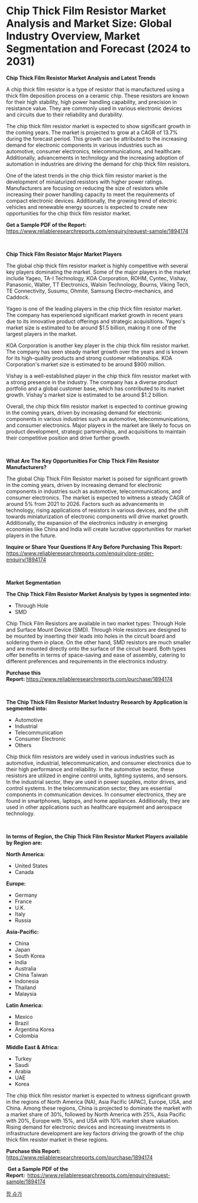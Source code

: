 <p><h1>Chip Thick Film Resistor Market Analysis and Market Size: Global Industry Overview, Market Segmentation and Forecast (2024 to 2031)</h1></p><p><strong>Chip Thick Film Resistor Market Analysis and Latest Trends</strong></p>
<p><p>A chip thick film resistor is a type of resistor that is manufactured using a thick film deposition process on a ceramic chip. These resistors are known for their high stability, high power handling capability, and precision in resistance value. They are commonly used in various electronic devices and circuits due to their reliability and durability.</p><p>The chip thick film resistor market is expected to show significant growth in the coming years. The market is projected to grow at a CAGR of 13.7% during the forecast period. This growth can be attributed to the increasing demand for electronic components in various industries such as automotive, consumer electronics, telecommunications, and healthcare. Additionally, advancements in technology and the increasing adoption of automation in industries are driving the demand for chip thick film resistors.</p><p>One of the latest trends in the chip thick film resistor market is the development of miniaturized resistors with higher power ratings. Manufacturers are focusing on reducing the size of resistors while increasing their power handling capacity to meet the requirements of compact electronic devices. Additionally, the growing trend of electric vehicles and renewable energy sources is expected to create new opportunities for the chip thick film resistor market.</p></p>
<p><strong>Get a Sample PDF of the Report:&nbsp;</strong> <a href="https://www.reliableresearchreports.com/enquiry/request-sample/1894174">https://www.reliableresearchreports.com/enquiry/request-sample/1894174</a></p>
<p>&nbsp;</p>
<p><strong>Chip Thick Film Resistor Major Market Players</strong></p>
<p><p>The global chip thick film resistor market is highly competitive with several key players dominating the market. Some of the major players in the market include Yageo, TA-I Technology, KOA Corporation, ROHM, Cyntec, Vishay, Panasonic, Walter, TT Electronics, Walsin Technology, Bourns, Viking Tech, TE Connectivity, Susumu, Ohmite, Samsung Electro-mechanics, and Caddock.</p><p>Yageo is one of the leading players in the chip thick film resistor market. The company has experienced significant market growth in recent years due to its innovative product offerings and strategic acquisitions. Yageo's market size is estimated to be around $1.5 billion, making it one of the largest players in the market.</p><p>KOA Corporation is another key player in the chip thick film resistor market. The company has seen steady market growth over the years and is known for its high-quality products and strong customer relationships. KOA Corporation's market size is estimated to be around $900 million.</p><p>Vishay is a well-established player in the chip thick film resistor market with a strong presence in the industry. The company has a diverse product portfolio and a global customer base, which has contributed to its market growth. Vishay's market size is estimated to be around $1.2 billion.</p><p>Overall, the chip thick film resistor market is expected to continue growing in the coming years, driven by increasing demand for electronic components in various industries such as automotive, telecommunications, and consumer electronics. Major players in the market are likely to focus on product development, strategic partnerships, and acquisitions to maintain their competitive position and drive further growth.</p></p>
<p>&nbsp;</p>
<p><strong>What Are The Key Opportunities For Chip Thick Film Resistor Manufacturers?</strong></p>
<p><p>The global Chip Thick Film Resistor market is poised for significant growth in the coming years, driven by increasing demand for electronic components in industries such as automotive, telecommunications, and consumer electronics. The market is expected to witness a steady CAGR of around 5% from 2021 to 2026. Factors such as advancements in technology, rising applications of resistors in various devices, and the shift towards miniaturization of electronic components will drive market growth. Additionally, the expansion of the electronics industry in emerging economies like China and India will create lucrative opportunities for market players in the future.</p></p>
<p><strong>Inquire or Share Your Questions If Any Before Purchasing This Report:</strong> <a href="https://www.reliableresearchreports.com/enquiry/pre-order-enquiry/1894174">https://www.reliableresearchreports.com/enquiry/pre-order-enquiry/1894174</a></p>
<p>&nbsp;</p>
<p><strong>Market Segmentation</strong></p>
<p><strong>The Chip Thick Film Resistor Market Analysis by types is segmented into:</strong></p>
<p><ul><li>Through Hole</li><li>SMD</li></ul></p>
<p><p>Chip Thick Film Resistors are available in two market types: Through Hole and Surface Mount Device (SMD). Through Hole resistors are designed to be mounted by inserting their leads into holes in the circuit board and soldering them in place. On the other hand, SMD resistors are much smaller and are mounted directly onto the surface of the circuit board. Both types offer benefits in terms of space-saving and ease of assembly, catering to different preferences and requirements in the electronics industry.</p></p>
<p><strong>Purchase this Report:&nbsp;</strong><a href="https://www.reliableresearchreports.com/purchase/1894174">https://www.reliableresearchreports.com/purchase/1894174</a></p>
<p>&nbsp;</p>
<p><strong>The Chip Thick Film Resistor Market Industry Research by Application is segmented into:</strong></p>
<p><ul><li>Automotive</li><li>Industrial</li><li>Telecommunication</li><li>Consumer Electronic</li><li>Others</li></ul></p>
<p><p>Chip thick film resistors are widely used in various industries such as automotive, industrial, telecommunication, and consumer electronics due to their high performance and reliability. In the automotive sector, these resistors are utilized in engine control units, lighting systems, and sensors. In the industrial sector, they are used in power supplies, motor drives, and control systems. In the telecommunication sector, they are essential components in communication devices. In consumer electronics, they are found in smartphones, laptops, and home appliances. Additionally, they are used in other applications such as healthcare equipment and aerospace technology.</p></p>
<p>&nbsp;</p>
<p><strong>In terms of Region, the Chip Thick Film Resistor Market Players available by Region are:</strong></p>
<p>
    <p> <strong> North America: </strong>
        <ul>
            <li>United States</li>
            <li>Canada</li>
        </ul>
        </p> 
    <p> <strong> Europe: </strong>
        <ul>
            <li>Germany</li>
            <li>France</li>
            <li>U.K.</li>
            <li>Italy</li>
            <li>Russia</li>
        </ul>
        </p> 
    <p> <strong> Asia-Pacific: </strong>
        <ul>
            <li>China</li>
            <li>Japan</li>
            <li>South Korea</li>
            <li>India</li>
            <li>Australia</li>
            <li>China Taiwan</li>
            <li>Indonesia</li>
            <li>Thailand</li>
            <li>Malaysia</li>
        </ul>
        </p> 
    <p> <strong> Latin America: </strong>
        <ul>
            <li>Mexico</li>
            <li>Brazil</li>
            <li>Argentina Korea</li>
            <li>Colombia</li>
        </ul>
        </p> 
    <p> <strong> Middle East & Africa: </strong>
        <ul>
            <li>Turkey</li>
            <li>Saudi</li>
            <li>Arabia</li>
            <li>UAE</li>
            <li>Korea</li>
        </ul>
    </p>
    </p>
<p><p>The chip thick film resistor market is expected to witness significant growth in the regions of North America (NA), Asia Pacific (APAC), Europe, USA, and China. Among these regions, China is projected to dominate the market with a market share of 30%, followed by North America with 25%, Asia Pacific with 20%, Europe with 15%, and USA with 10% market share valuation. Rising demand for electronic devices and increasing investments in infrastructure development are key factors driving the growth of the chip thick film resistor market in these regions.</p></p>
<p><strong>Purchase this Report: </strong><a href="https://www.reliableresearchreports.com/purchase/1894174">https://www.reliableresearchreports.com/purchase/1894174</a></p>
<p>&nbsp;<strong>Get a Sample PDF of the Report:&nbsp;&nbsp;</strong><a href="https://www.reliableresearchreports.com/enquiry/request-sample/1894174">https://www.reliableresearchreports.com/enquiry/request-sample/1894174</a></p>
<p><strong></strong></p>
<p><p><a href="https://github.com/oajzkywllm460/Market-Research-Report-List-1/blob/main/487855612951.md">팜 슈가</a></p></p>